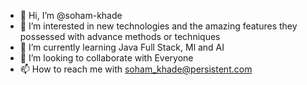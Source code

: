- 👋 Hi, I’m @soham-khade
- 👀 I’m interested in new technologies and the amazing features they possessed with advance methods or techniques
- 🌱 I’m currently learning Java Full Stack, Ml and AI
- 💞️ I’m looking to collaborate with Everyone 
- 📫 How to reach me with soham_khade@persistent.com


